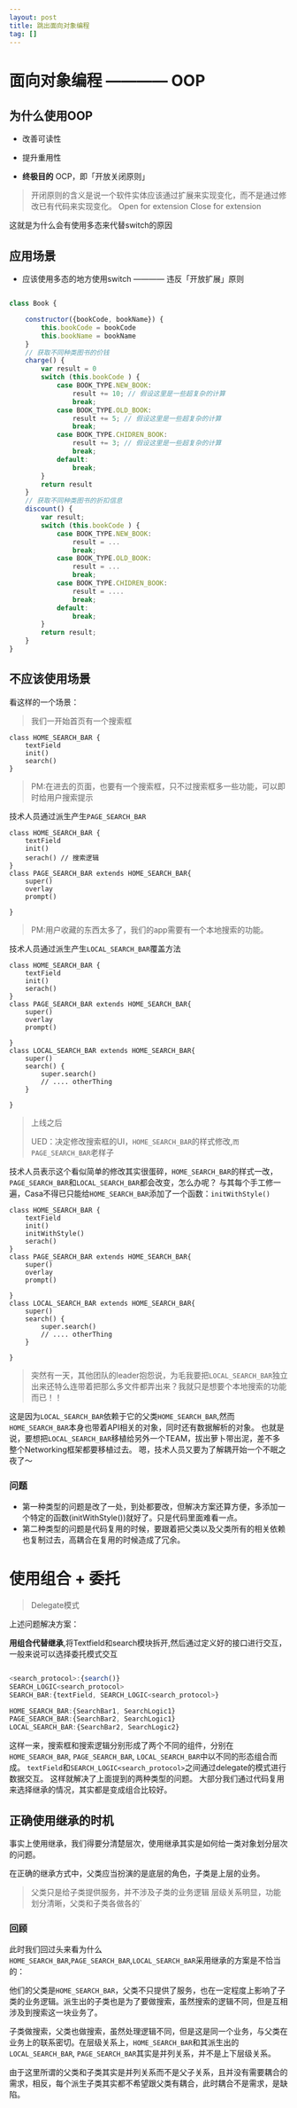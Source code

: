 ```yaml
---
layout: post
title: 跳出面向对象编程
tag: []
---
```


# 面向对象编程 ———— OOP

## 为什么使用OOP


   - 改善可读性
   - 提升重用性

   - **终极目的**  OCP，即「开放关闭原则」

> 开闭原则的含义是说一个软件实体应该通过扩展来实现变化，而不是通过修改已有代码来实现变化。
> Open for extension 
> Close for extension

这就是为什么会有使用多态来代替switch的原因

## 应用场景

- 应该使用多态的地方使用switch ———— 违反「开放扩展」原则


```javascript

class Book {

    constructor({bookCode, bookName}) {
        this.bookCode = bookCode
        this.bookName = bookName
    }
    // 获取不同种类图书的价钱
    charge() {
        var result = 0
        switch (this.bookCode ) {
            case BOOK_TYPE.NEW_BOOK:
                result += 10; // 假设这里是一些超复杂的计算
                break;
            case BOOK_TYPE.OLD_BOOK:
                result += 5; // 假设这里是一些超复杂的计算
                break;
            case BOOK_TYPE.CHIDREN_BOOK:
                result += 3; // 假设这里是一些超复杂的计算
                break;
            default:
                break;
        }
        return result
    }
    // 获取不同种类图书的折扣信息
    discount() {
        var result;        
        switch (this.bookCode ) {
            case BOOK_TYPE.NEW_BOOK:
                result = ...
                break;
            case BOOK_TYPE.OLD_BOOK:
                result = ...
                break;
            case BOOK_TYPE.CHIDREN_BOOK:
                result = ....
                break;
            default:
                break;
        }
        return result;
    }
}
```

## 不应该使用场景

看这样的一个场景：

> 我们一开始首页有一个搜索框

```
class HOME_SEARCH_BAR {
    textField
    init()
    search()
}
```

> PM:在进去的页面，也要有一个搜索框，只不过搜索框多一些功能，可以即时给用户搜索提示

技术人员通过派生产生`PAGE_SEARCH_BAR`

```
class HOME_SEARCH_BAR {
    textField
    init()
    serach() // 搜索逻辑
}
class PAGE_SEARCH_BAR extends HOME_SEARCH_BAR{
    super()
    overlay
    prompt()

}
```
> PM:用户收藏的东西太多了，我们的app需要有一个本地搜索的功能。

技术人员通过派生产生`LOCAL_SEARCH_BAR`覆盖方法

```
class HOME_SEARCH_BAR {
    textField
    init()
    serach()
}
class PAGE_SEARCH_BAR extends HOME_SEARCH_BAR{
    super()
    overlay
    prompt()

}
class LOCAL_SEARCH_BAR extends HOME_SEARCH_BAR{
    super()
    search() {
        super.search()
        // .... otherThing
    }

}
```

> 上线之后
>
> UED：决定修改搜索框的UI，`HOME_SEARCH_BAR`的样式修改,`而PAGE_SEARCH_BAR`老样子

技术人员表示这个看似简单的修改其实很蛋碎，`HOME_SEARCH_BAR`的样式一改，`PAGE_SEARCH_BAR`和`LOCAL_SEARCH_BAR`都会改变，怎么办呢？ 与其每个手工修一遍，Casa不得已只能给`HOME_SEARCH_BAR`添加了一个函数：`initWithStyle()`

```
class HOME_SEARCH_BAR {
    textField
    init()
    initWithStyle()
    serach() 
}
class PAGE_SEARCH_BAR extends HOME_SEARCH_BAR{
    super()
    overlay
    prompt()

}
class LOCAL_SEARCH_BAR extends HOME_SEARCH_BAR{
    super()
    search() {
        super.search()
        // .... otherThing
    }

}
```

> 突然有一天，其他团队的leader抱怨说，为毛我要把`LOCAL_SEARCH_BAR`独立出来还特么连带着把那么多文件都弄出来？我就只是想要个本地搜索的功能而已！！

这是因为`LOCAL_SEARCH_BAR`依赖于它的父类`HOME_SEARCH_BAR`,然而`HOME_SEARCH_BAR`本身也带着API相关的对象，同时还有数据解析的对象。 也就是说，要想把`LOCAL_SEARCH_BAR`移植给另外一个TEAM，拔出萝卜带出泥，差不多整个Networking框架都要移植过去。 嗯，技术人员又要为了解耦开始一个不眠之夜了～

### 问题

- 第一种类型的问题是改了一处，到处都要改，但解决方案还算方便，多添加一个特定的函数(initWithStyle())就好了。只是代码里面难看一点。
- 第二种类型的问题是代码复用的时候，要跟着把父类以及父类所有的相关依赖也复制过去，高耦合在复用的时候造成了冗余。

# 使用组合 + 委托

> Delegate模式

上述问题解决方案：

**用组合代替继承**,将Textfield和search模块拆开,然后通过定义好的接口进行交互，一般来说可以选择委托模式交互

```javascript

<search_protocol>:{search()}
SEARCH_LOGIC<search_protocol>
SEARCH_BAR:{textField, SEARCH_LOGIC<search_protocol>}

HOME_SEARCH_BAR:{SearchBar1, SearchLogic1}
PAGE_SEARCH_BAR:{SearchBar2, SearchLogic1}
LOCAL_SEARCH_BAR:{SearchBar2, SearchLogic2}
```

这样一来，搜索框和搜索逻辑分别形成了两个不同的组件，分别在`HOME_SEARCH_BAR`, `PAGE_SEARCH_BAR`, `LOCAL_SEARCH_BAR`中以不同的形态组合而成。 `textField`和`SEARCH_LOGIC<search_protocol>`之间通过delegate的模式进行数据交互。 这样就解决了上面提到的两种类型的问题。 大部分我们通过代码复用来选择继承的情况，其实都是变成组合比较好。


## 正确使用继承的时机

事实上使用继承，我们得要分清楚层次，使用继承其实是如何给一类对象划分层次的问题。

在正确的继承方式中，父类应当扮演的是底层的角色，子类是上层的业务。

> 父类只是给子类提供服务，并不涉及子类的业务逻辑
> 层级关系明显，功能划分清晰，父类和子类各做各的`





### 回顾

此时我们回过头来看为什么`HOME_SEARCH_BAR`,`PAGE_SEARCH_BAR`,`LOCAL_SEARCH_BAR`采用继承的方案是不恰当的：

他们的父类是`HOME_SEARCH_BAR`，父类不只提供了服务，也在一定程度上影响了子类的业务逻辑。派生出的子类也是为了要做搜索，虽然搜索的逻辑不同，但是互相涉及到搜索这一块业务了。


子类做搜索，父类也做搜索，虽然处理逻辑不同，但是这是同一个业务，与父类在业务上的联系密切。在层级关系上，`HOME_SEARCH_BAR`和其派生出的`LOCAL_SEARCH_BAR`, `PAGE_SEARCH_BAR`其实是并列关系，并不是上下层级关系。


由于这里所谓的父类和子类其实是并列关系而不是父子关系，且并没有需要耦合的需求，相反，每个派生子类其实都不希望跟父类有耦合，此时耦合不是需求，是缺陷。